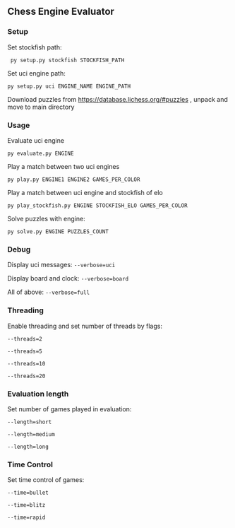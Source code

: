 ## Chess Engine Evaluator

### Setup

Set stockfish path:

`` py setup.py stockfish STOCKFISH_PATH``

Set uci engine path:

``py setup.py uci ENGINE_NAME ENGINE_PATH``

Download puzzles from https://database.lichess.org/#puzzles , unpack and move to main directory

### Usage

Evaluate uci engine

``py evaluate.py ENGINE``

Play a match between two uci engines

``py play.py ENGINE1 ENGINE2 GAMES_PER_COLOR``

Play a match between uci engine and stockfish of elo

``py play_stockfish.py ENGINE STOCKFISH_ELO GAMES_PER_COLOR``

Solve puzzles with engine:

``py solve.py ENGINE PUZZLES_COUNT``

### Debug

Display uci messages: ``--verbose=uci``

Display board and clock: ``--verbose=board``

All of above: ``--verbose=full``

### Threading

Enable threading and set number of threads by flags:

``--threads=2``

``--threads=5``

``--threads=10``

``--threads=20``

### Evaluation length

Set number of games played in evaluation:

``--length=short``

``--length=medium``

``--length=long``

### Time Control

Set time control of games:

``--time=bullet``

``--time=blitz``

``--time=rapid``